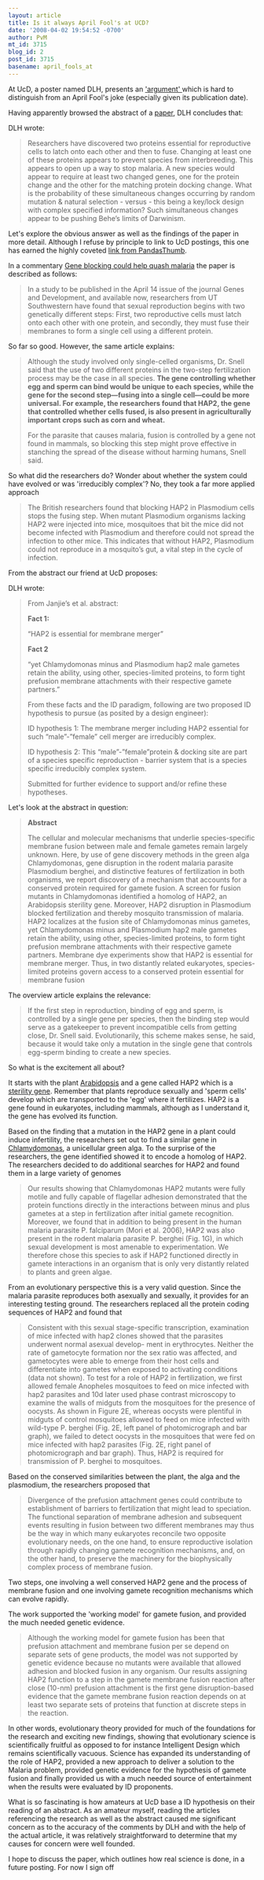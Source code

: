 ```yaml
---
layout: article
title: Is it always April Fool's at UCD?
date: '2008-04-02 19:54:52 -0700'
author: PvM
mt_id: 3715
blog_id: 2
post_id: 3715
basename: april_fools_at
---
```

At UcD, a poster named DLH, presents an ['argument' ](http://www.uncommondescent.com/intelligent-design/proteins-essential-to-species-differentiation-evolved-or-designed/)which is hard to distinguish from an April Fool's joke (especially given its publication date). 

Having apparently browsed the abstract of a [paper](http://www.genesdev.org/cgi/content/abstract/gad.1656508v1?ijkey=949e31ce52c9e2a2c9202e885fdf2c775355e9b1&amp;keytype2=tf_ipsecsha), DLH concludes that:

DLH wrote:

> Researchers have discovered two proteins essential for reproductive cells to latch onto each other and then to fuse. Changing at least one of these proteins appears to prevent species from interbreeding. This appears to open up a way to stop malaria. A new species would appear to require at least two changed genes, one for the protein change and the other for the matching protein docking change. What is the probability of these simultaneous changes occurring by random mutation & natural selection - versus - this being a key/lock design with complex specified information? Such simultaneous changes appear to be pushing Behe’s limits of Darwinism. 

Let's explore the obvious answer as well as the findings of the paper in more detail. Although I refuse by principle to link to UcD postings, this one has earned the highly coveted  [link from PandasThumb](http://www.uncommondescent.com/intelligent-design/proteins-essential-to-species-differentiation-evolved-or-designed/).

In a commentary [Gene blocking could help quash malaria](http://www.rdmag.com/ShowPR.aspx?PUBCODE=014&amp;ACCT=1400000100&amp;ISSUE=0804&amp;RELTYPE=LST&amp;PRODCODE=0000000&amp;PRODLETT=L&amp;CommonCount=0) the paper is described as follows:

> In a study to be published in the April 14 issue of the journal Genes and Development, and available now, researchers from UT Southwestern have found that sexual reproduction begins with two genetically different steps: First, two reproductive cells must latch onto each other with one protein, and secondly, they must fuse their membranes to form a single cell using a different protein.

So far so good. However, the same article explains:

> Although the study involved only single-celled organisms, Dr. Snell said that the use of two different proteins in the two-step fertilization process may be the case in all species. **The gene controlling whether egg and sperm can bind would be unique to each species, while the gene for the second step—fusing into a single cell—could be more universal. For example, the researchers found that HAP2, the gene that controlled whether cells fused, is also present in agriculturally important crops such as corn and wheat.**
> 
> For the parasite that causes malaria, fusion is controlled by a gene not found in mammals, so blocking this step might prove effective in stanching the spread of the disease without harming humans, Snell said.

So what did the researchers do? Wonder about whether the system could have evolved or was 'irreducibly complex'? No, they took a far more applied approach

> The British researchers found that blocking HAP2 in Plasmodium cells stops the fusing step. When mutant Plasmodium organisms lacking HAP2 were injected into mice, mosquitoes that bit the mice did not become infected with Plasmodium and therefore could not spread the infection to other mice. This indicates that without HAP2, Plasmodium could not reproduce in a mosquito’s gut, a vital step in the cycle of infection.

From the abstract our friend at UcD proposes:

DLH wrote:

> From Janjie’s et al. abstract:
> 
> **Fact 1:**
> 
> “HAP2 is essential for membrane merger”
> 
> **Fact 2**
> 
> “yet Chlamydomonas minus and Plasmodium hap2 male gametes retain the ability, using other, species-limited proteins, to form tight prefusion membrane attachments with their respective gamete partners.”
> 
> From these facts and the ID paradigm, following are two proposed ID hypothesis to pursue (as posited by a design engineer):
> 
> ID hypothesis 1: The membrane merger including HAP2 essential for such “male”-”female” cell merger are irreducibly complex.
> 
> ID hypothesis 2: This “male”-”female”protein & docking site are part of a species specific reproduction - barrier system that is a species specific irreducibly complex system.
> 
> Submitted for further evidence to support and/or refine these hypotheses.

Let's look at the abstract in question:

> **Abstract**
> 
> The cellular and molecular mechanisms that underlie species-specific membrane fusion between male and female gametes remain largely unknown. Here, by use of gene discovery methods in the green alga Chlamydomonas, gene disruption in the rodent malaria parasite Plasmodium berghei, and distinctive features of fertilization in both organisms, we report discovery of a mechanism that accounts for a conserved protein required for gamete fusion. A screen for fusion mutants in Chlamydomonas identified a homolog of HAP2, an Arabidopsis sterility gene. Moreover, HAP2 disruption in Plasmodium blocked fertilization and thereby mosquito transmission of malaria. HAP2 localizes at the fusion site of Chlamydomonas minus gametes, yet Chlamydomonas minus and Plasmodium hap2 male gametes retain the ability, using other, species-limited proteins, to form tight prefusion membrane attachments with their respective gamete partners. Membrane dye experiments show that HAP2 is essential for membrane merger. Thus, in two distantly related eukaryotes, species-limited proteins govern access to a conserved protein essential for membrane fusion

The overview article explains the relevance:

> If the first step in reproduction, binding of egg and sperm, is controlled by a single gene per species, then the binding step would serve as a gatekeeper to prevent incompatible cells from getting close, Dr. Snell said. Evolutionarily, this scheme makes sense, he said, because it would take only a mutation in the single gene that controls egg-sperm binding to create a new species. 

So what is the excitement all about?

It starts with the plant [Arabidopsis](http://en.wikipedia.org/wiki/Arabidopsis) and a gene called HAP2 which is a [sterility gene](http://www.ncbi.nlm.nih.gov/pubmed/17079265?dopt=Abstract). Remember that plants reproduce sexually and 'sperm cells' develop which are transported to the 'egg' where it fertilizes. HAP2 is a gene found in eukaryotes, including mammals, although as I understand it, the gene has evolved its function.

Based on the finding that a mutation in the HAP2 gene in a plant could induce infertility, the researchers set out to find a similar gene in [Chlamydomonas](http://en.wikipedia.org/wiki/Chlamydomonas), a unicellular green alga. To the surprise of the researchers, the gene identified showed it to encode a homolog of HAP2. The researchers decided to do additional searches for HAP2 and found them in a large variety of genomes

> Our results showing that Chlamydomonas HAP2 mutants were fully motile and fully capable of flagellar adhesion demonstrated that the protein functions directly in the interactions between minus and plus gametes at a step in fertilization after initial gamete 
> recognition. Moreover, we found that in addition to being present in the human malaria parasite P. falciparum (Mori et al. 2006), HAP2 was also present in the rodent malaria parasite P. berghei (Fig. 1G), in which sexual development is most amenable to experimentation. We therefore chose this species to ask if HAP2 functioned directly in gamete interactions in an organism that is only very distantly related to plants and green algae.

From an evolutionary perspective this is a very valid question. Since the malaria parasite reproduces both asexually and sexually, it provides for an interesting testing ground. The researchers replaced all the protein coding sequences of HAP2 and found that 

> Consistent with this sexual stage-specific transcription, examination of mice infected with hap2 clones showed that the parasites underwent normal asexual develop- 
> ment in erythrocytes. Neither the rate of gametocyte formation nor the sex ratio was affected, and gametocytes were able to emerge from their host cells and differentiate into gametes when exposed to activating conditions (data not shown). To test for a role of HAP2 in fertilization, we first allowed female Anopheles mosquitoes to feed on mice infected with hap2 parasites and 10d later used phase contrast microscopy to examine the walls of midguts from the mosquitoes for the presence of oocysts. As shown in Figure 2E, whereas oocysts were plentiful in midguts of control mosquitoes allowed to 
> feed on mice infected with wild-type P. berghei (Fig. 2E, left panel of photomicrograph and bar graph), we failed to detect oocysts in the mosquitoes that were fed on mice 
> infected with hap2 parasites (Fig. 2E, right panel of photomicrograph and bar graph). Thus, HAP2 is required for transmission of P. berghei to mosquitoes.

Based on the conserved similarities between the plant, the alga and the plasmodium, the researchers proposed that

> Divergence of the prefusion attachment genes could contribute to establishment of barriers to fertilization that might lead to speciation. The functional separation of membrane adhesion and subsequent events resulting in fusion between two different membranes may thus be the way in which many eukaryotes reconcile two opposite evolutionary needs, on the one hand, to ensure reproductive isolation through rapidly changing gamete recognition mechanisms, and, on the other hand, to preserve the machinery for the biophysically complex process of membrane fusion.

Two steps, one involving a well conserved HAP2 gene and the process of membrane fusion and one involving gamete recognition mechanisms which can evolve rapidly.

The work supported the 'working model' for gamete fusion, and provided the much needed genetic evidence.

> Although the working model for gamete fusion has been that prefusion attachment and membrane fusion per se depend on separate sets of gene products, the model was not supported by genetic evidence because no mutants were available that allowed adhesion and blocked fusion in any organism. Our results assigning HAP2 function to a step in the gamete membrane fusion reaction after close (10-nm) prefusion attachment is the first gene disruption-based evidence that the gamete membrane fusion reaction depends on at least two separate sets of proteins that function at discrete steps in the reaction.

In other words, evolutionary theory provided for much of the foundations for the research and exciting new findings, showing that evolutionary science is scientifically fruitful as opposed to for instance Intelligent Design which remains scientifically vacuous. Science has expanded its understanding of the role of HAP2, provided a new approach to deliver a solution to the Malaria problem, provided genetic evidence for the hypothesis of gamete fusion and finally provided us with a much needed source of entertainment when the results were evaluated by ID proponents.

What is so fascinating is how amateurs at UcD base a ID hypothesis on their reading of an abstract. As an amateur myself, reading the articles referencing the research as well as the abstract caused me significant concern as to the accuracy of the comments by DLH and with the help of the actual article, it was relatively straightforward to determine that my causes for concern were well founded.

I hope to discuss the paper, which outlines how real science is done, in a future posting. For now I sign off
